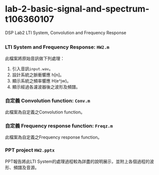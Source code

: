# lab-2-basic-signal-and-spectrum-t106360107
DSP Lab2 LTI System, Convolution and Frequency Response



## 

### LTI System and Frequency Response: `HW2.m`
此檔案將原始音訊做下列處理：

1. 引入音訊`input.wav`。
2. 設計系統之脈衝響應 h[n]。
3. 顯示系統之頻率響應 H(e^jw)。
4. 顯示經過各濾波器後之波形及頻譜。

### 自定義 Convolution function: `Conv.m`
此檔案為自定義之Convolution function。

### 自定義 Frequency response function: `Freqz.m`
此檔案為自定義之Frequency response function。


### PPT project `HW2.pptx`
PPT報告將此LTI System的處理過程較為詳盡的說明展示，並附上各個過程的波形、頻譜及音源。
